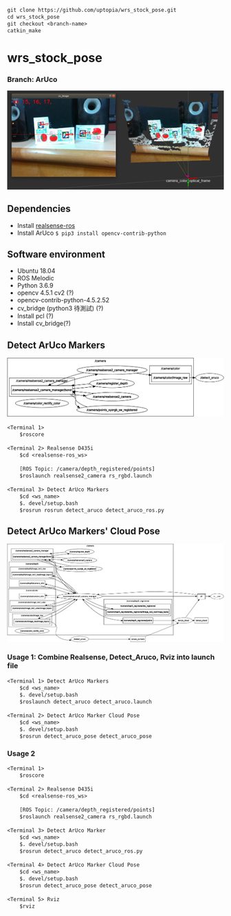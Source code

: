 ```
git clone https://github.com/uptopia/wrs_stock_pose.git
cd wrs_stock_pose
git checkout <branch-name>
catkin_make
```
# wrs_stock_pose

### Branch: ArUco
![ArUco Markers and Cloud](data/aruco_marker_cloud.png)

## Dependencies
* Install [realsense-ros](https://github.com/IntelRealSense/realsense-ros)
* Install ArUco `$ pip3 install opencv-contrib-python`

## Software environment
* Ubuntu 18.04
* ROS Melodic
* Python 3.6.9
* opencv 4.5.1 cv2 (?)
* opencv-contrib-python-4.5.2.52
* cv_bridge (python3 待測試) (?)
* Install pcl (?)
* Install cv_bridge(?)

## Detect ArUco Markers
![rqt_graph Detect ArUco](data/detect_aruco.png)

```
<Terminal 1>
    $roscore

<Terminal 2> Realsense D435i
    $cd <realsense-ros_ws>

    [ROS Topic: /camera/depth_registered/points]
    $roslaunch realsense2_camera rs_rgbd.launch
 
<Terminal 3> Detect ArUco Markers
    $cd <ws_name>
    $. devel/setup.bash
    $rosrun rosrun detect_aruco detect_aruco_ros.py
```

## Detect ArUco Markers' Cloud Pose
![rqt_graph Detect ArUco Markers' Cloud Pose](data/detect_aruco_pose.png)

### Usage 1: Combine Realsense, Detect_Aruco, Rviz into launch file
```
<Terminal 1> Detect ArUco Markers
    $cd <ws_name>
    $. devel/setup.bash
    $roslaunch detect_aruco detect_aruco.launch

<Terminal 2> Detect ArUco Marker Cloud Pose
    $cd <ws_name>
    $. devel/setup.bash
    $rosrun detect_aruco_pose detect_aruco_pose
```

### Usage 2
```
<Terminal 1>
    $roscore

<Terminal 2> Realsense D435i
    $cd <realsense-ros_ws>

    [ROS Topic: /camera/depth_registered/points]
    $roslaunch realsense2_camera rs_rgbd.launch
 
<Terminal 3> Detect ArUco Marker
    $cd <ws_name>
    $. devel/setup.bash
    $rosrun detect_aruco detect_aruco_ros.py

<Terminal 4> Detect ArUco Marker Cloud Pose
    $cd <ws_name>
    $. devel/setup.bash
    $rosrun detect_aruco_pose detect_aruco_pose

<Terminal 5> Rviz
    $rviz
```
